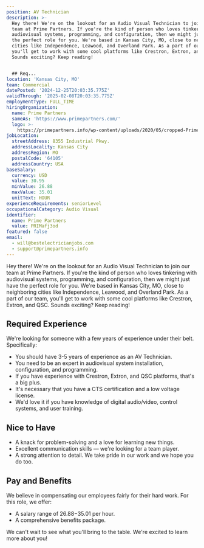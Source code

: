 ```yaml
---
position: AV Technician
description: >-
  Hey there! We're on the lookout for an Audio Visual Technician to join our
  team at Prime Partners. If you're the kind of person who loves tinkering with
  audiovisual systems, programming, and configuration, then we might just have
  the perfect role for you. We're based in Kansas City, MO, close to neighboring
  cities like Independence, Leawood, and Overland Park. As a part of our team,
  you'll get to work with some cool platforms like Crestron, Extron, and QSC.
  Sounds exciting? Keep reading!


  ## Req...
location: 'Kansas City, MO'
team: Commercial
datePosted: '2024-12-25T20:03:35.775Z'
validThrough: '2025-02-08T20:03:35.775Z'
employmentType: FULL_TIME
hiringOrganization:
  name: Prime Partners
  sameAs: 'https://www.primepartners.com/'
  logo: >-
    https://primepartners.info/wp-content/uploads/2020/05/cropped-Prime-Partners-Logo-NO-BG-1.png
jobLocation:
  streetAddress: 8355 Industrial Pkwy.
  addressLocality: Kansas City
  addressRegion: MO
  postalCode: '64105'
  addressCountry: USA
baseSalary:
  currency: USD
  value: 30.95
  minValue: 26.88
  maxValue: 35.01
  unitText: HOUR
experienceRequirements: seniorLevel
occupationalCategory: Audio Visual
identifier:
  name: Prime Partners
  value: PRIMafj3od
featured: false
email:
  - will@bestelectricianjobs.com
  - support@primepartners.info
---
```




Hey there! We're on the lookout for an Audio Visual Technician to join our team at Prime Partners. If you're the kind of person who loves tinkering with audiovisual systems, programming, and configuration, then we might just have the perfect role for you. We're based in Kansas City, MO, close to neighboring cities like Independence, Leawood, and Overland Park. As a part of our team, you'll get to work with some cool platforms like Crestron, Extron, and QSC. Sounds exciting? Keep reading!

## Required Experience

We're looking for someone with a few years of experience under their belt. Specifically:

- You should have 3-5 years of experience as an AV Technician.
- You need to be an expert in audiovisual system installation, configuration, and programming.
- If you have experience with Crestron, Extron, and QSC platforms, that's a big plus.
- It's necessary that you have a CTS certification and a low voltage license.
- We'd love it if you have knowledge of digital audio/video, control systems, and user training.

## Nice to Have

- A knack for problem-solving and a love for learning new things.
- Excellent communication skills — we're looking for a team player.
- A strong attention to detail. We take pride in our work and we hope you do too.

## Pay and Benefits

We believe in compensating our employees fairly for their hard work. For this role, we offer:

- A salary range of $26.88-$35.01 per hour.
- A comprehensive benefits package.

We can't wait to see what you'll bring to the table. We're excited to learn more about you!

